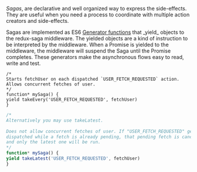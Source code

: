 _Sagas_, are declarative and well organized way to express the side-effects. They are useful when you need a process to coordinate with multiple action creators and side-effects.

Sagas are implemented as ES6 [Generator functions](https://developer.mozilla.org/en-US/docs/Web/JavaScript/Reference/Statements/function*) that _yield_ objects to the redux-saga middleware. The yielded objects are a kind of instruction to be interpreted by the middleware. When a Promise is yielded to the middleware, the middleware will suspend the Saga until the Promise completes. These generators make the asynchronous flows easy to read, write and test.

```JS
/*  
Starts fetchUser on each dispatched `USER_FETCH_REQUESTED` action.  
Allows concurrent fetches of user.  
*/  
function* mySaga() {  
yield takeEvery('USER_FETCH_REQUESTED', fetchUser)  
}
```

```js
/*  
Alternatively you may use takeLatest.  
  
Does not allow concurrent fetches of user. If "USER_FETCH_REQUESTED" gets  
dispatched while a fetch is already pending, that pending fetch is cancelled  
and only the latest one will be run.  
*/  
function* mySaga() {  
yield takeLatest('USER_FETCH_REQUESTED', fetchUser)  
}
```